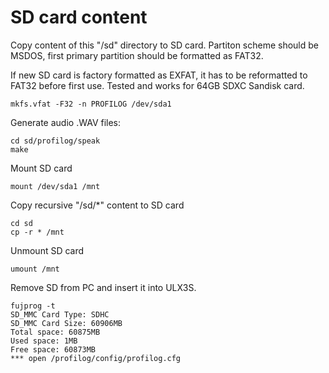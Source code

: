 # SD card content

Copy content of this "/sd" directory to SD card.
Partiton scheme should be MSDOS, first primary
partition should be formatted as FAT32.

If new SD card is factory formatted as EXFAT,
it has to be reformatted to FAT32 before first use.
Tested and works for 64GB SDXC Sandisk card.

    mkfs.vfat -F32 -n PROFILOG /dev/sda1

Generate audio .WAV files:

    cd sd/profilog/speak
    make

Mount SD card

    mount /dev/sda1 /mnt

Copy recursive "/sd/*" content to SD card

    cd sd
    cp -r * /mnt

Unmount SD card

    umount /mnt

Remove SD from PC and insert it into ULX3S.

    fujprog -t
    SD_MMC Card Type: SDHC
    SD_MMC Card Size: 60906MB
    Total space: 60875MB
    Used space: 1MB
    Free space: 60873MB
    *** open /profilog/config/profilog.cfg

